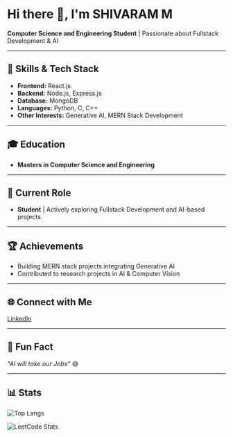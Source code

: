 # Hi there 👋, I'm SHIVARAM M

**Computer Science and Engineering Student** | Passionate about Fullstack Development & AI

---

## 🧰 Skills & Tech Stack

- **Frontend:** React.js
- **Backend:** Node.js, Express.js
- **Database:** MongoDB
- **Languages:** Python, C, C++
- **Other Interests:** Generative AI, MERN Stack Development

---

## 🎓 Education

- **Masters in Computer Science and Engineering**

---

## 💼 Current Role

- **Student** | Actively exploring Fullstack Development and AI-based projects

---

## 🏆 Achievements

- Building MERN stack projects integrating Generative AI
- Contributed to research projects in AI & Computer Vision

---

## 🌐 Connect with Me

[LinkedIn](https://www.linkedin.com/in/shivaram-m-cse)

---

## 🤖 Fun Fact

*"AI will take our Jobs"* 😅

---

## 📊 Stats

![Top Langs](https://github-readme-stats.vercel.app/api/top-langs/?username=shivaram-m-cse&layout=compact&theme=radical)

![LeetCode Stats](https://leetcard.jacoblin.cool/Shivaram-CSE)
